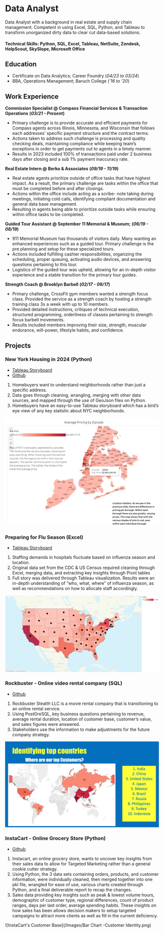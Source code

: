 # Data Analyst

Data Analyst with a background in real estate and supply chain management. Competent in using Excel, SQL, Python, and Tableau to transform unorganized dirty data to clear cut data-based solutions.

#### Technical Skills: Python, SQL, Excel, Tableau, NetSuite, Zendesk, HelpScout, SkySlope, Microsoft Office

## Education

- Certificate on Data Analytics; Career Foundry (_04/23 to 03/24_)								       		
- BBA, Operations Management; Baruch College (_'16 to '20_)

## Work Experience
**Commission Specialist @ Compass**
**Financial Services & Transaction Operations**
**(_03/21 - Present_)**
- Primary challenge is to provide accurate and efficient payments for Compass agents across Illinois, Minnesota, and Wisconsin that follows each addresses’ specific payment structure and the contract terms.
- Actions taken to address such challenge is processing and quality checking deals, maintaining compliance while keeping team’s exceptions in order to get payments out to agents in a timely manner.
- Results in 2023 included 100% of transactions paid under 2 business days after closing and a sub 1% payment inaccuracy rate.

**Real Estate Intern @ Berko & Associates**
**(_09/19 - 11/19_)**
- Real estate agents prioritize outside of office tasks that have highest impact. As a result, the primary challenge are tasks within the office that must be completed before and after closings.
- Actions within the office include acting as a scribe- note taking during meetings, initiating cold calls, identifying compliant documentation and general data base management.
- Resulting in agents being able to prioritize outside tasks while ensuring within office tasks to be completed.
  
**Guided Tour Assistant @ September 11 Memorial & Museum;**
**(_06/19 - 08/19_)**
- 911 Memorial Museum has thousands of visitors daily. Many wanting an enhanced experiences such as a guided tour. Primary challenge is the pre planning and setup for these specialized tours.
- Actions included fulfilling cashier responsibilities, organizing the scheduling, proper queuing, activating audio devices, and answering questions pertaining to this tour.
- Logistics of the guided tour was upheld, allowing for an in-depth visitor experience and a stable transition for the primary tour guides.

**Strength Coach @ Brooklyn Barbell**
**(_02/17 - 09/17_)**
- Primary challenge, CrossFit gym members wanted a strength focus class. Provided the service as a strength coach by hosting a strength training class 3x a week with up to 10 members.
- Provided detailed instructions, critiques of technical execution, structured programming, orderliness of classes pertaining to strength focus barbell movements.
- Results included members improving their size, strength, muscular endurance, will-power, lifestyle habits, and confidence.


## Projects
### New York Housing in 2024 (Python)
- [Tableau Storyboard](https://public.tableau.com/views/NewYorkCityHousingGuideFinal/Story1?:language=en-US&:sid=&:display_count=n&:origin=viz_share_link)
- [Github](https://github.com/WinsonTom/New-York-City-Housing-Guide)
  
1. Homebuyers want to understand neighborhoods rather than just a specific address.
2. Data goes through cleaning, wrangling, merging with other data sources, and mapped through the use of GeoJson files on Python.
3. Homebuyers have an easy-to-use Tableau storyboard which has a bird’s eye view of any key statistic about NYC neighborhoods.

![Zipcode](/Images/ZipcodePricing.png)

### Preparing for Flu Season (Excel)
- [Tableau Storyboard](https://public.tableau.com/shared/CS3B9RZFG?:display_count=n&:origin=viz_share_link)

1. Staffing demands in hospitals fluctuate based on influenza season and location.
2. Original data set from the CDC & US Census required cleaning through Excel, merging data, and extracting key insights through Pivot tables
3. Full story was delivered through Tableau visualization. Results were an in-depth understanding of “who, what, where” of influenza season, as well as recommendations on how to allocate staff accordingly.

![Where Is Influenza Impacting](Images/WhereIsInfluenzaImpacting.jpg)

### Rockbuster - Online video rental company (SQL)
- [Github](https://github.com/WinsonTom/SQL-RockbusterCFProject)

1. Rockbuster Stealth LLC is a movie rental company that is transitioning to an online rental service.
2. Using PostGreSQL, key business questions pertaining to revenue, average rental duration, location of customer base, customer’s value, and sales figures were answered.
3. Stakeholders use the information to make adjustments for the future company strategy.

![Top Customers](/Images/TopCustomers.png)

### InstaCart - Online Grocery Store (Python)
- [Github](https://github.com/WinsonTom/Python-Instacart-Project)
1. Instacart, an online grocery store, wants to uncover key insights from their sales data to allow for Targeted Marketing rather than a general cookie cutter strategy.
2. Using Python, the 3 data sets containing orders, products, and customer information, were individually cleaned, then merged together into one pkl file,  wrangled for ease of use, various charts created through Python, and a final deliverable report to recap the changes.  
3. Sales data providing key insights such as peak & lowest volume hours, demographic of customer type, regional differences, count of product ranges, days per last order, average spending habits. These insights on how sales has been allows decision makers to setup targeted campaigns to attract more clients as well as fill in the current deficiency.
   
![InstaCart's Customer Base](/Images/Bar Chart -Customer Identity.png)
